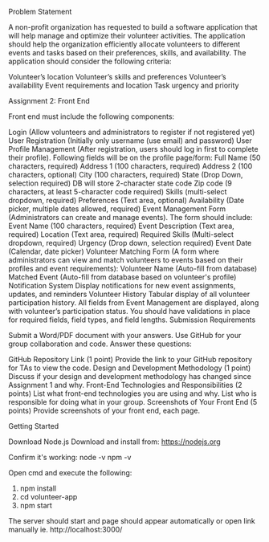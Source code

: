 Problem Statement

A non-profit organization has requested to build a software application that will help manage and optimize their volunteer activities. The application should help the organization efficiently allocate volunteers to different events and tasks based on their preferences, skills, and availability. The application should consider the following criteria:

Volunteer’s location
Volunteer’s skills and preferences
Volunteer’s availability
Event requirements and location
Task urgency and priority


Assignment 2: Front End

Front end must include the following components:

Login (Allow volunteers and administrators to register if not registered yet)
User Registration (Initially only username (use email) and password)
User Profile Management (After registration, users should log in first to complete their profile). Following fields will be on the profile page/form:
Full Name (50 characters, required)
Address 1 (100 characters, required)
Address 2 (100 characters, optional)
City (100 characters, required)
State (Drop Down, selection required) DB will store 2-character state code
Zip code (9 characters, at least 5-character code required)
Skills (multi-select dropdown, required)
Preferences (Text area, optional)
Availability (Date picker, multiple dates allowed, required)
Event Management Form (Administrators can create and manage events). The form should include:
Event Name (100 characters, required)
Event Description (Text area, required)
Location (Text area, required)
Required Skills (Multi-select dropdown, required)
Urgency (Drop down, selection required)
Event Date (Calendar, date picker)
Volunteer Matching Form (A form where administrators can view and match volunteers to events based on their profiles and event requirements):
Volunteer Name (Auto-fill from database)
Matched Event (Auto-fill from database based on volunteer's profile)
Notification System
Display notifications for new event assignments, updates, and reminders
Volunteer History
Tabular display of all volunteer participation history. All fields from Event Management are displayed, along with volunteer’s participation status.
You should have validations in place for required fields, field types, and field lengths.
Submission Requirements

Submit a Word/PDF document with your answers.
Use GitHub for your group collaboration and code.
Answer these questions:

GitHub Repository Link (1 point)
Provide the link to your GitHub repository for TAs to view the code.
Design and Development Methodology (1 point)
Discuss if your design and development methodology has changed since Assignment 1 and why.
Front-End Technologies and Responsibilities (2 points)
List what front-end technologies you are using and why. List who is responsible for doing what in your group.
Screenshots of Your Front End (5 points)
Provide screenshots of your front end, each page.


Getting Started

Download Node.js
Download and install from: https://nodejs.org

Confirm it's working:
node -v
npm -v

Open cmd and execute the following:
1. npm install
2. cd volunteer-app
3. npm start

The server should start and page should appear automatically or open link manually ie. http://localhost:3000/ 

